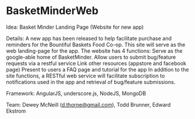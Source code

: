 BasketMinderWeb
===============
Idea: Basket Minder Landing Page (Website for new app)

Details: A new app has been released to help facilitate purchase and reminders for the Bountiful Baskets Food Co-op. This site will serve as the web landing-page for the app. The website has 4 functions:
Serve as the google-able home of BasketMinder. 
Allow users to submit bug/feature requests via a restful service
Link other resources (appstore and facebook page)
Present to users a FAQ page and tutorial for the app
In addition to the site functions, a RESTful web service will facilitate subscription to notifications used in the app and retrieval of bug/feature submissions.

Framework:	AngularJS, underscore.js, NodeJS, MongoDB

Team: 	Dewey McNeill (d.thorne@gmail.com), Todd Brunner, Edward Ekstrom


